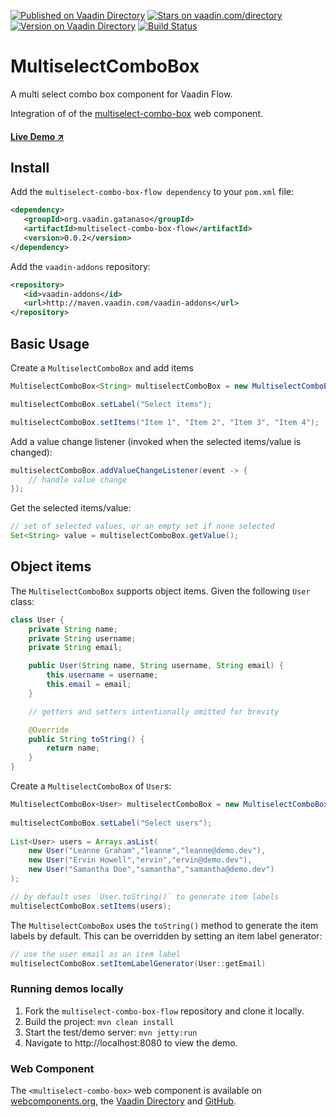 [![Published on Vaadin  Directory](https://img.shields.io/badge/Vaadin%20Directory-published-00b4f0.svg)](https://vaadin.com/directory/component/multiselect-combo-box)
[![Stars on vaadin.com/directory](https://img.shields.io/vaadin-directory/star/multiselect-combo-box.svg)](https://vaadin.com/directory/component/multiselect-combo-box)
[![Version on Vaadin Directory](http://img.shields.io/vaadin-directory/version/multiselect-combo-box.svg)](https://vaadin.com/directory/component/multiselect-combo-box)
[![Build Status](https://travis-ci.org/gatanaso/multiselect-combo-box-flow.svg?branch=master)](https://travis-ci.org/gatanaso/multiselect-combo-box-flow)
# MultiselectComboBox

A multi select combo box component for Vaadin Flow.

Integration of of the [multiselect-combo-box](https://github.com/gatanaso/multiselect-combo-box) web component.

#### [Live Demo ↗](https://multiselect-combo-box-flow.herokuapp.com/)

## Install

Add the `multiselect-combo-box-flow dependency` to your `pom.xml` file:
```xml
<dependency>
   <groupId>org.vaadin.gatanaso</groupId>
   <artifactId>multiselect-combo-box-flow</artifactId>
   <version>0.0.2</version>
</dependency>
```

Add the `vaadin-addons` repository:
```xml
<repository>
   <id>vaadin-addons</id>
   <url>http://maven.vaadin.com/vaadin-addons</url>
</repository>
```

## Basic Usage

Create a `MultiselectComboBox` and add items
```java
MultiselectComboBox<String> multiselectComboBox = new MultiselectComboBox();

multiselectComboBox.setLabel("Select items");

multiselectComboBox.setItems("Item 1", "Item 2", "Item 3", "Item 4");
```

Add a value change listener (invoked when the selected items/value is changed):
```java
multiselectComboBox.addValueChangeListener(event -> {
    // handle value change
});
```

Get the selected items/value:
```java
// set of selected values, or an empty set if none selected
Set<String> value = multiselectComboBox.getValue();
```

## Object items

The `MultiselectComboBox` supports object items. Given the following `User` class:
```java
class User {
    private String name;
    private String username;
    private String email;

    public User(String name, String username, String email) {
        this.username = username;
        this.email = email;
    }

    // getters and setters intentionally omitted for brevity

    @Override
    public String toString() {
        return name;
    }
}
```

Create a `MultiselectComboBox` of `User`s:
```java
MultiselectComboBox<User> multiselectComboBox = new MultiselectComboBox();
    
multiselectComboBox.setLabel("Select users");
    
List<User> users = Arrays.asList(
    new User("Leanne Graham","leanne","leanne@demo.dev"),
    new User("Ervin Howell","ervin","ervin@demo.dev"),
    new User("Samantha Doe","samantha","samantha@demo.dev")
);

// by default uses `User.toString()` to generate item labels
multiselectComboBox.setItems(users);
```

The `MultiselectComboBox` uses the `toString()` method to generate the item labels by default. 
This can be overridden by setting an item label generator:
```java
// use the user email as an item label
multiselectComboBox.setItemLabelGenerator(User::getEmail)
```

### Running demos locally

1. Fork the `multiselect-combo-box-flow` repository and clone it locally.
1. Build the project: `mvn clean install`
1. Start the test/demo server: `mvn jetty:run`
1. Navigate to http://localhost:8080 to view the demo.

### Web Component
The `<multiselect-combo-box>` web component is available on [webcomponents.org](https://www.webcomponents.org/element/multiselect-combo-box), 
the [Vaadin Directory](https://vaadin.com/directory/component/gatanasomultiselect-combo-box) and [GitHub](https://github.com/gatanaso/multiselect-combo-box).